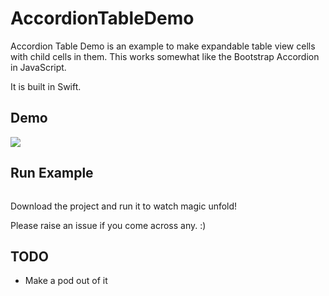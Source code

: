 # AccordionTableDemo

Accordion Table Demo is an example to make expandable table view cells with child cells in them. This works somewhat like the Bootstrap Accordion in JavaScript.

It is built in Swift.

Demo
----

![](http://g.recordit.co/FxfpoIxfiS.gif)

Run Example
----------

``` git clone https://github.com/midhetfatema94/AccordionTableDemo.git
```

Download the project and run it to watch magic unfold!

Please raise an issue if you come across any. :)

TODO
----

* Make a pod out of it
